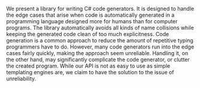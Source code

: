 We present a library for writing C# code generators.
It is designed to handle the edge cases that arise when code is automatically generated in a programming language designed more for humans than for computer programs.
The library automatically avoids all kinds of name collisions while keeping the generated code clean of too much explicitness.
Code generation is a common approach to reduce the amount of repetitive typing programmers have to do.
However, many code generators run into the edge cases fairly quickly, making the approach seem unreliable.
Handling it, on the other hand, may significantly complicate the code generator, or clutter the created program.
While our API is not as easy to use as simple templating engines are, we claim to have the solution to the issue of unreliability.
